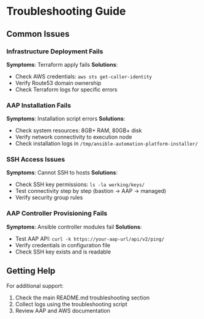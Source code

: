 # Troubleshooting Guide

## Common Issues

### Infrastructure Deployment Fails

**Symptoms**: Terraform apply fails
**Solutions**:
- Check AWS credentials: `aws sts get-caller-identity`
- Verify Route53 domain ownership
- Check Terraform logs for specific errors

### AAP Installation Fails

**Symptoms**: Installation script errors
**Solutions**:
- Check system resources: 8GB+ RAM, 80GB+ disk
- Verify network connectivity to execution node
- Check installation logs in `/tmp/ansible-automation-platform-installer/`

### SSH Access Issues

**Symptoms**: Cannot SSH to hosts
**Solutions**:
- Check SSH key permissions: `ls -la working/keys/`
- Test connectivity step by step (bastion → AAP → managed)
- Verify security group rules

### AAP Controller Provisioning Fails

**Symptoms**: Ansible controller modules fail
**Solutions**:
- Test AAP API: `curl -k https://your-aap-url/api/v2/ping/`
- Verify credentials in configuration file
- Check SSH key exists and is readable

## Getting Help

For additional support:
1. Check the main README.md troubleshooting section
2. Collect logs using the troubleshooting script
3. Review AAP and AWS documentation
